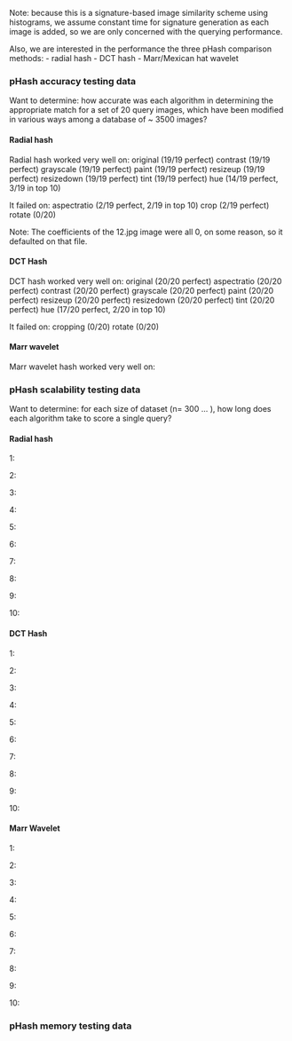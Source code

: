 Note: because this is a signature-based image similarity scheme using histograms,  we assume constant time for signature generation as each image is added, so we are only concerned with the querying performance. 

Also, we are interested in the performance the three pHash comparison methods: 
    - radial hash
    - DCT hash
    - Marr/Mexican hat wavelet

### pHash accuracy testing data 

Want to determine: 
how accurate was each algorithm in determining the appropriate match 
for a set of 20 query images, 
which have been modified in various ways
among a database of ~ 3500 images?

#### Radial hash 

Radial hash worked very well on:
original        (19/19 perfect)
contrast        (19/19 perfect)
grayscale       (19/19 perfect)
paint           (19/19 perfect)
resizeup        (19/19 perfect)
resizedown      (19/19 perfect)
tint            (19/19 perfect)
hue             (14/19 perfect, 3/19 in top 10)


It failed on: 
aspectratio     (2/19 perfect, 2/19 in top 10)
crop            (2/19 perfect)
rotate          (0/20)


Note: The coefficients of the 12.jpg image were all 0, on some reason, so it defaulted on that file.

#### DCT Hash

DCT hash worked very well on:
original        (20/20 perfect)
aspectratio     (20/20 perfect)
contrast        (20/20 perfect)
grayscale       (20/20 perfect)
paint           (20/20 perfect)
resizeup        (20/20 perfect)
resizedown      (20/20 perfect)
tint            (20/20 perfect)
hue             (17/20 perfect, 2/20 in top 10)

It failed on: 
cropping        (0/20)
rotate          (0/20)

#### Marr wavelet

Marr wavelet hash worked very well on:

### pHash scalability testing data 

Want to determine: 
for each size of dataset (n= 300 ... ), 
how long does each algorithm take to score a single query?

#### Radial hash

1: 

2: 

3: 

4: 

5: 

6: 

7: 

8: 

9: 

10: 

#### DCT Hash

1: 

2: 

3: 

4: 

5: 

6: 

7: 

8: 

9: 

10: 

#### Marr Wavelet

1: 

2: 

3: 

4: 

5: 

6: 

7: 

8: 

9: 

10: 



### pHash memory testing data 